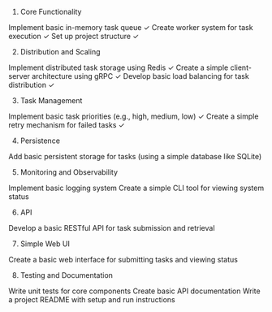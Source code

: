 1. Core Functionality

Implement basic in-memory task queue ✓
Create worker system for task execution ✓
Set up project structure ✓

2. Distribution and Scaling

Implement distributed task storage using Redis ✓
Create a simple client-server architecture using gRPC ✓
Develop basic load balancing for task distribution ✓

3. Task Management

Implement basic task priorities (e.g., high, medium, low) ✓
Create a simple retry mechanism for failed tasks ✓

4. Persistence

Add basic persistent storage for tasks (using a simple database like SQLite)

5. Monitoring and Observability

Implement basic logging system
Create a simple CLI tool for viewing system status

6. API

Develop a basic RESTful API for task submission and retrieval

7.  Simple Web UI

Create a basic web interface for submitting tasks and viewing status

8. Testing and Documentation

Write unit tests for core components
Create basic API documentation
Write a project README with setup and run instructions
